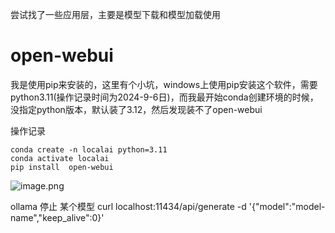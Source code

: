 尝试找了一些应用层，主要是模型下载和模型加载使用

# open-webui
我是使用pip来安装的，这里有个小坑，windows上使用pip安装这个软件，需要python3.11(操作记录时间为2024-9-6日)，而我最开始conda创建环境的时候，没指定python版本，默认装了3.12，然后发现装不了open-webui

操作记录

```shell
conda create -n localai python=3.11
conda activate localai
pip install  open-webui
```
![image.png](https://gitee.com/hxc8/images10/raw/master/img/202409061048074.png)


ollama 停止 某个模型  curl localhost:11434/api/generate -d '{"model":"model-name","keep_alive":0}'